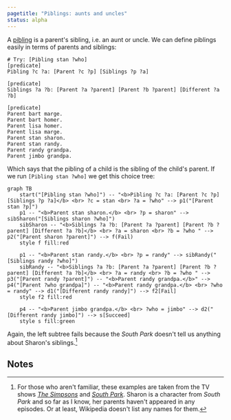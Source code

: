 ```yaml
---
pagetitle: "Piblings: aunts and uncles"
status: alpha
---
```

A [pibling](https://en.wikipedia.org/wiki/Family#Roles) is a parent's sibling, i.e. an aunt or uncle.  We can define piblings easily in terms of parents and siblings:
```Step
# Try: [Pibling stan ?who]
[predicate]
Pibling ?c ?a: [Parent ?c ?p] [Siblings ?p ?a]

[predicate]
Siblings ?a ?b: [Parent ?a ?parent] [Parent ?b ?parent] [Different ?a ?b]

[predicate]
Parent bart marge.
Parent bart homer.
Parent lisa homer.
Parent lisa marge.
Parent stan sharon.
Parent stan randy.
Parent randy grandpa.
Parent jimbo grandpa.
```
Which says that the pibling of a child is the sibling of the child's parent.  If we run `[Pibling stan ?who]` we get this choice tree:

```mermaid
graph TB
    start("[Pibling stan ?who]") -- "<b>Pibling ?c ?a: [Parent ?c ?p] [Siblings ?p ?a]</b> <br> ?c = stan <br> ?a = ?who" --> p1("[Parent stan ?p]")
    p1 -- "<b>Parent stan sharon.</b> <br> ?p = sharon" --> sibSharon("[Siblings sharon ?who]")
    sibSharon -- "<b>Siblings ?a ?b: [Parent ?a ?parent] [Parent ?b ?parent] [Different ?a ?b]</b> <br> ?a = sharon <br> ?b = ?who " --> p2("[Parent sharon ?parent]") --> f(Fail)
    style f fill:red

    p1 -- "<b>Parent stan randy.</b> <br> ?p = randy" --> sibRandy("[Siblings randy ?who]")
    sibRandy -- "<b>Siblings ?a ?b: [Parent ?a ?parent] [Parent ?b ?parent] [Different ?a ?b]</b> <br> ?a = randy <br> ?b = ?who " --> p3("[Parent randy ?parent]") -- "<b>Parent randy grandpa.</b>" --> p4("[Parent ?who grandpa]") -- "<b>Parent randy grandpa.</b> <br> ?who = randy" --> d1("[Different randy randy]") --> f2[Fail]
    style f2 fill:red

    p4 -- "<b>Parent jimbo grandpa.</b> <br> ?who = jimbo" --> d2("[Different randy jimbo]") --> s[Succeed]
    style s fill:green
```
Again, the left subtree fails because the *South Park* doesn't tell us anything about Sharon's siblings.[^1]

## Notes

[^1]: For those who aren't familiar, these examples are taken from the TV shows [*The Simpsons*](https://en.wikipedia.org/wiki/The_Simpsons) and [*South Park*](https://en.wikipedia.org/wiki/South_Park).  Sharon is a character from *South Park* and so far as I know, her parents haven't appeared in any episodes.  Or at least, Wikipedia doesn't list any names for them.